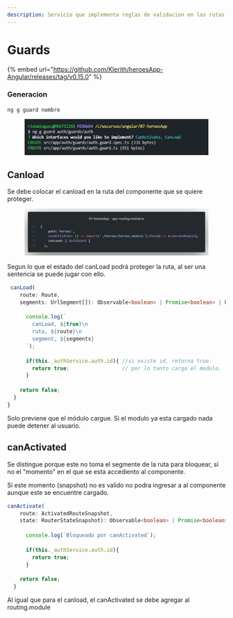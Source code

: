 ```yaml
---
description: Servicio que implementa reglas de validacion en las rutas.
---
```


# Guards

{% embed url="https://github.com/Klerith/heroesApp-Angular/releases/tag/v0.15.0" %}

### Generacion

```
ng g guard nombre
```

<figure><img src=".gitbook/assets/image (5).png" alt=""><figcaption></figcaption></figure>

## Canload

Se debe colocar el canload en la ruta del componente que se quiere proteger.&#x20;

<figure><img src=".gitbook/assets/image (1).png" alt=""><figcaption></figcaption></figure>

Segun lo que el estado del canLoad podrá proteger la ruta, al ser una sentencia se puede jugar con ello.&#x20;

```typescript
 canLoad( 
    route: Route,
    segments: UrlSegment[]): Observable<boolean> | Promise<boolean> | boolean {
    
      console.log(`
        canLoad, ${true}\n
        ruta, ${route}\n
        segment, ${segments}
      `);

      if(this._authService.auth.id){ //si existe id, retorna true.
        return true;                 // por lo tanto carga el modulo.
      }
    
    return false;
  }
}
```

Solo previene que el módulo cargue. Si el modulo ya esta cargado nada puede detener al usuario.&#x20;



## canActivated

Se distingue porque este no toma el segmente de la ruta para bloquear, si no el "momento" en el que se esta accediento al componente.

Si este momento (snapshot) no es valido no podra ingresar a al componente aunque este se encuentre cargado.&#x20;

```typescript
canActivate(
    route: ActivatedRouteSnapshot,
    state: RouterStateSnapshot): Observable<boolean> | Promise<boolean> | boolean {

      console.log(`Bloqueado por canActivated`);

      if(this._authService.auth.id){
        return true;
      }
    
    return false;
  }
```

Al igual que para el canload, el canActivated se debe agregar al routing.module

